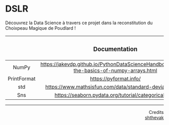# DSLR
Découvrez la Data Science à travers ce projet dans la reconstitution du Choixpeau Magique de Poudlard !

||<h3 align="center"> Documentation </h3>|
|:--------:|:---------:|
|NumPy|https://jakevdp.github.io/PythonDataScienceHandbook/02.02-the-basics-of-numpy-arrays.html|
|PrintFormat|https://pyformat.info/|
|std|https://www.mathsisfun.com/data/standard-deviation.html|
|Sns|https://seaborn.pydata.org/tutorial/categorical.html|

----
<p align="right">
Credits </br><a href="https://github.com/Drakauf">shthevak</a>
